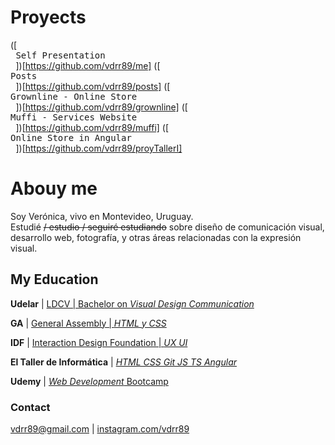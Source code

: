 # Proyects

([<kbd> <br> Self Presentation <br> </kbd>])[https://github.com/vdrr89/me]
([<kbd> <br> Posts <br> </kbd>])[https://github.com/vdrr89/posts]
([<kbd> <br> Grownline - Online Store <br> </kbd>])[https://github.com/vdrr89/grownline]
([<kbd> <br> Muffi - Services Website <br> </kbd>])[https://github.com/vdrr89/muffi]
([<kbd> <br> Online Store in Angular <br> </kbd>])[https://github.com/vdrr89/proyTallerI]



# Abouy me


Soy Verónica, vivo en Montevideo, Uruguay.  
Estudié ~~/ estudio / seguiré estudiando~~ sobre diseño de comunicación visual, desarrollo web, fotografía, y otras áreas relacionadas con la expresión visual.



## My Education


**Udelar** | [LDCV | Bachelor on *Visual Design Communication*](http://www.fadu.edu.uy/ldcv/) 

**GA** | [General Assembly | *HTML y CSS* ](https://dash.generalassemb.ly/)

**IDF** | [Interaction Design Foundation | *UX UI*](https://www.interaction-design.org/courses?ad-set=ux-foundation&gclid=Cj0KCQjwuLShBhC_ARIsAFod4fL1UOLgXklWWIQkeKDqgktqJQDwA_qccHIoxk51K3pNcp0ySAhMZqAaAq9SEALw_wcB) 

**El Taller de Informática** | [*HTML CSS Git JS TS Angular*](https://www.tallerdeinformatica.edu.uy/CursosOnline) 

**Udemy** | [*Web Development* Bootcamp ](https://www.udemy.com/course/the-complete-web-development-bootcamp)




### Contact


[vdrr89@gmail.com](mailto:vdrr89@gmail.com) | [instagram.com/vdrr89](https://www.instagram.com/vdrr89)